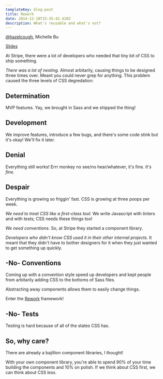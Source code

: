 ```yaml
---
templateKey: blog-post
title: Rework
date: 2014-12-10T15:35:42.410Z
description: What's reusable and what's not?
---
```

<p><a href="https://twitter.com/hazelcough">@hazelcough</a>, Michelle Bu</p>

<p><a href="http://michelle.github.io/css-first/#/">Slides</a></p>

<p>At Stripe, there were a lot of developers who needed that tiny bit of CSS to ship something.</p>

<p><em>There was a lot of nesting.</em> Almost arbitarily, causing things to be designed three times over. Meant you could never grep for anything. This problem caused the three levels of CSS degredation:</p>

<h2 id="determination">Determination</h2>

<p>MVP features. Yay, we brought in Sass and we shipped the thing!</p>

<h2 id="development">Development</h2>

<p>We improve features, introduce a few bugs, and there's some code stink but it's okay! We'll fix it later.</p>

<h2 id="denial">Denial</h2>

<p>Everything still works! Errr monkey no see/no hear/whatever, it's fine. <em>It's fine.</em></p>

<h2 id="despair">Despair</h2>

<p>Everything is growing so friggin' fast. CSS is growing at three poops per week.</p>

<p><em>We need to treat CSS like a first-class tool.</em> We write Javascript with linters and with tests; CSS needs these things too!</p>

<p><em>We need conventions.</em> So, at Stripe they started a component library.</p>

<p><em>Developers who didn't know CSS used it in their other internal projects.</em> It meant that they didn't have to bother designers for it when they just wanted to get something up quickly.</p>

<h2 id="noconventions">-No- Conventions</h2>

<p>Coming up with a convention style speed up developers and kept people from arbitarily adding CSS to the bottoms of Sass files.</p>

<p>Abstracting away components allows them to easily change things.</p>

<p>Enter the <a href="https://github.com/reworkcss/rework">Rework</a> framework!</p>

<h2 id="notests">-No- Tests</h2>

<p>Testing is hard because of all of the states CSS has. </p>

<h2 id="sowhycare">So, why care?</h2>

<p>There are already a bajillion component libraries, I thought!</p>

<p>With your own component library, you're able to spend 90% of your time building the components and 10% on polish. If we think about CSS first, we can think about CSS <em>less</em>.</p>
